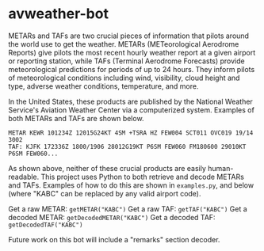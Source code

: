 # avweather-bot

METARs and TAFs are two crucial pieces of information that pilots around the world use to get the weather. METARs (METeorological Aerodrome Reports) give pilots the most recent hourly weather report at a given airport or reporting station, while TAFs (Terminal Aerodrome Forecasts) provide meteorological predictions for periods of up to 24 hours. They inform pilots of meteorological conditions including wind, visibility, cloud height and type, adverse weather conditions, temperature, and more.

In the United States, these products are published by the National Weather Service's Aviation Weather Center via a computerized system. Examples of both METARs and TAFs are shown below.

```
METAR KEWR 101234Z 12015G24KT 4SM +TSRA HZ FEW004 SCT011 OVC019 19/14 3002
TAF: KJFK 172336Z 1800/1906 28012G19KT P6SM FEW060 FM180600 29010KT P6SM FEW060...
```

As shown above, neither of these crucial products are easily human-readable. This project uses Python to both retrieve and decode METARs and TAFs. Examples of how to do this are shown in ```examples.py```, and below (where "KABC" can be replaced by any valid airport code).

Get a raw METAR: ```getMETAR("KABC")```
Get a raw TAF: ```getTAF("KABC")```
Get a decoded METAR: ```getDecodedMETAR("KABC")```
Get a decoded TAF: ```getDecodedTAF("KABC")```

Future work on this bot will include a "remarks" section decoder.